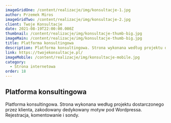 ```yaml
---
imageGridOne: /content/realizacje/img/konsultacje-1.jpg
author: Przemek Miros
imageGridTwo: /content/realizacje/img/konsultacje-2.jpg
client: Twoje Konsultacje
date: 2021-08-19T22:00:00.000Z
thumbnail: /content/realizacje/img/konsultacje-thumb-big.jpg
imageMain: /content/realizacje/img/konsultacje-thumb-big.jpg
title: Platforma konsultingowa
description: Platforma konsultingowa. Strona wykonana według projektu dostarczonego przez klienta, zakodowany dedykowany motyw pod Wordpressa. Rejestracja, komentowanie i sondy.
link: https://twojekonsultacje.pl/
imageMobile: /content/realizacje/img/konsultacje-mobile.jpg
category:
  - Strona internetowa
order: 18
---
```


## Platforma konsultingowa

Platforma konsultingowa. Strona wykonana według projektu dostarczonego przez klienta, zakodowany dedykowany motyw pod Wordpressa. Rejestracja, komentowanie i sondy.

